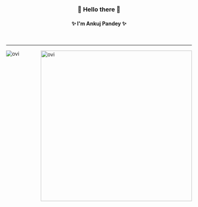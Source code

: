 <h3 align="center">👋 Hello there 👋</h3>

<h4 align="center">✨ I'm Ankuj Pandey ✨</h4>
<br>

<!--
**ankujpandey/ankujpandey** is a ✨ Ankuj ✨ repository because its `README.md` (this file) appears on your GitHub profile.

Here are some ideas to get you started:

    - 🔭 I’m currently working on ...        
- 🌱 I’m currently learning ...
- 👯 I’m looking to collaborate on ...
- 🤔 I’m looking for help with ...
- 💬 Ask me about ...
- 📫 How to reach me: ...
- 😄 Pronouns: ...
- ⚡ Fun fact: ...   -->
<p align="center">
  <hr>
    <img align="left" src="https://github-readme-stats.vercel.app/api/top-langs?username=ankujpandey&show_icons=true&locale=en&layout=compact" alt="ovi" />
    <img align="right" src="https://github-readme-stats.vercel.app/api?username=ankujpandey&show_icons=true&locale=en" alt="ovi" width="410" />
  
</p>

